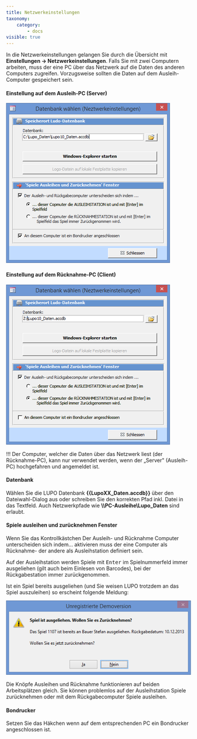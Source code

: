 ```yaml
---
title: Netzwerkeinstellungen
taxonomy:
    category:
        - docs
visible: true
---
```


In die Netzwerkeinstellungen gelangen Sie durch die Übersicht mit **Einstellungen → Netzwerkeinstellungen**. Falls Sie mit zwei Computern arbeiten, muss der eine PC über das Netzwerk auf die Daten des anderen Computers zugreifen. Vorzugsweise sollten die Daten auf dem Ausleih-Computer gespeichert sein.

#### Einstellung auf dem Ausleih-PC (Server)

![netzwerkeinstellungen-server](../../images/netzwerkeinstellungen-server.png)

#### Einstellung auf dem Rücknahme-PC (Client)

![netzwerkeinstellungen-client](../../images/netzwerkeinstellungen-client.png)


!!! Der Computer, welcher die Daten über das Netzwerk liest (der Rücknahme-PC), kann nur verwendet werden, wenn der „Server" (Ausleih-PC) hochgefahren und angemeldet ist.

#### Datenbank

Wählen Sie die LUPO Datenbank **{{LupoXX_Daten.accdb}}** über den Dateiwahl-Dialog aus oder schreiben Sie den korrekten Pfad inkl. Datei in das Textfeld. Auch Netzwerkpfade wie **\\\PC-Ausleihe\Lupo_Daten** sind erlaubt.

#### Spiele ausleihen und zurücknehmen Fenster

Wenn Sie das Kontrollkästchen Der Ausleih- und Rücknahme Computer unterscheiden sich indem... aktivieren muss der eine Computer als Rücknahme- der andere als Ausleihstation definiert sein.

Auf der Ausleihstation werden Spiele mit <kbd>Enter</kbd> im Spielnummerfeld immer ausgeliehen (gilt auch beim Einlesen von Barcodes), bei der Rückgabestation immer zurückgenommen.

Ist ein Spiel bereits ausgeliehen (und Sie weisen LUPO trotzdem an das Spiel auszuleihen) so erscheint folgende Meldung:

![get-back-fenster](../../images/get-back-fenster.png)

Die Knöpfe Ausleihen und Rücknahme funktionieren auf beiden Arbeitsplätzen gleich. Sie können problemlos auf der Ausleihstation Spiele zurücknehmen oder mit dem Rückgabecomputer Spiele ausleihen.

#### Bondrucker

Setzen Sie das Häkchen wenn auf dem entsprechenden PC ein Bondrucker angeschlossen ist.

